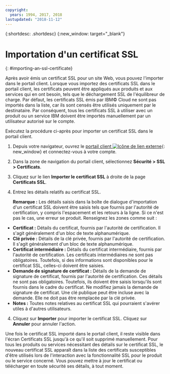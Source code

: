 ```yaml
---
copyright:
  years: 1994, 2017, 2018
lastupdated: "2018-11-12"
---
```


{:shortdesc: .shortdesc}
{:new_window: target="_blank"}

# Importation d'un certificat SSL
{: #importing-an-ssl-certificate}

Après avoir émis un certificat SSL pour un site Web, vous pouvez l'importer dans le portail client. Lorsque vous importez des certificats SSL dans le portail client, les certificats peuvent être appliqués aux produits et aux services qui en ont besoin, tels que le déchargement SSL de l'équilibreur de charge. Par défaut, les certificats SSL émis par IBM© Cloud ne sont pas importés dans la liste, car ils sont censés être utilisés uniquement par le destinataire. Par conséquent, tous les certificats SSL à utiliser avec un produit ou un service IBM doivent être importés manuellement par un utilisateur autorisé sur le compte.

Exécutez la procédure ci-après pour importer un certificat SSL dans le portail client.

1. Depuis votre navigateur, ouvrez le [portail client ![Icône de lien externe](../../icons/launch-glyph.svg "Icône de lien externe")](https://control.softlayer.com/){: new_window} et connectez-vous à votre compte.
2. Dans la zone de navigation du portail client, sélectionnez **Sécurité > SSL > Certificats**.
3. Cliquez sur le lien **Importer le certificat SSL** à droite de la page **Certificats SSL**.
2. Entrez les détails relatifs au certificat SSL. 

	**Remarque :** Les détails saisis dans la boîte de dialogue d'importation d'un certificat SSL doivent être saisis tels que fournis par l'autorité de certification, y compris l'espacement et les retours à la ligne. Si ce n'est pas le cas, une erreur se produit. Renseignez les zones comme suit :
  - **Certificat :** Détails du certificat, fournis par l'autorité de certification. Il s'agit généralement d'un bloc de texte alphanumérique.
  - **Clé privée :** Détails de la clé privée, fournis par l'autorité de certification. Il s'agit généralement d'un bloc de texte alphanumérique.
  - **Certificat intermédiaire :** Détails du certificat intermédiaire, fournis par l'autorité de certification. Les certificats intermédiaires ne sont pas obligatoires. Toutefois, si des informations sont disponibles pour le certificat SSL, celles-ci doivent être saisies.
  - **Demande de signature de certificat :** Détails de la demande de signature de certificat, fournis par l'autorité de certification. Ces détails ne sont pas obligatoires. Toutefois, ils doivent être saisis lorsqu'ils sont fournis dans le cadre du certificat. Ne modifiez jamais la demande de signature de certificat. Une clé publique peut être incluse avec la demande. Elle ne doit pas être remplacée par la clé privée.
  - **Notes :** Toutes notes relatives au certificat SSL qui pourraient s'avérer utiles à d'autres utilisateurs.
4. Cliquez sur **Importer** pour importer le certificat SSL. Cliquez sur **Annuler** pour annuler l'action.

Une fois le certificat SSL importé dans le portail client, il reste visible dans l'écran Certificats SSL jusqu'à ce qu'il soit supprimé manuellement. Pour tous les produits ou services nécessitant des détails sur le certificat SSL, le nouveau certificat SSL apparaît dans la liste des certificats susceptibles d'être utilisés lors de l'interaction avec la fonctionnalité SSL pour le produit ou le service concerné. Vous pouvez mettre à jour le certificat ou télécharger en toute sécurité ses détails, à tout moment.
